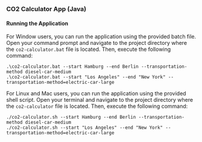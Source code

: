 ### CO2 Calculator App (Java)

#### Running the Application

For Window users, you can run the application using the provided batch file.
Open your command prompt and navigate to the project directory where the
`co2-calculator.bat` file is located. Then, execute the following command:

```
.\co2-calculator.bat --start Hamburg --end Berlin --transportation-method diesel-car-medium
.\co2-calculator.bat --start "Los Angeles" --end "New York" --transportation-method=electric-car-large
``` 

For Linux and Mac users, you can run the application using the provided shell
script.
Open your terminal and navigate to the project directory where the
`co2-calculator` file is located. Then, execute the following command:

```
./co2-calculator.sh --start Hamburg --end Berlin --transportation-method diesel-car-medium
./co2-calculator.sh --start "Los Angeles" --end "New York" --transportation-method=electric-car-large
``` 
